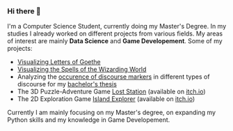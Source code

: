 ### Hi there 🧙

I'm a Computer Science Student, currently doing my Master's Degree.
In my studies I already worked on different projects from various fields.
My areas of interest are mainly **Data Science** and **Game Developement**. Some of my projects:
- [Visualizing Letters of Goethe](https://github.com/Graunarmin/GreatMinds)
- [Visualizing the Spells of the Wizarding World](https://github.com/Graunarmin/VisuProject_HarryPotterSpells)
- Analyzing the [occurence of discourse markers](https://github.com/Graunarmin/Conversational-News_Bachelor) in different types of discourse for my [bachelor's thesis](https://webis.de/for-students/completed-theses.html#sacher_2021)
- The 3D Puzzle-Adventure Game [Lost Station](https://github.com/Graunarmin/LostStation) (available on [itch.io](https://graunarmin.itch.io/lost-station))
- The 2D Exploration Game [Island Explorer](https://github.com/Graunarmin/IslandExplorer) (available on [itch.io](https://graunarmin.itch.io/island-explorer))

Currently I am mainly focusing on my Master's degree, on expanding my Python skills and my knowledge in Game Developement.
